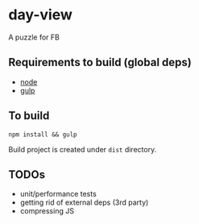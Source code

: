 # day-view
A puzzle for FB

## Requirements to build (global deps)
- [node](http://nodejs.org)
- [gulp](http://gulpjs.com)

## To build
```
npm install && gulp
```

Build project is created under `dist` directory.

## TODOs
- unit/performance tests
- getting rid of external deps (3rd party)
- compressing JS
